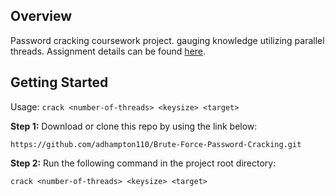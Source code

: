 ## Overview 

Password cracking coursework project. gauging knowledge utilizing parallel threads. Assignment details can be found [here](https://github.com/adhampton110/Brute-Force-Password-Cracking/blob/main/assignment.md). 

## Getting Started

Usage: `crack <number-of-threads> <keysize> <target>`

**Step 1:** Download or clone this repo by using the link below:
```
https://github.com/adhampton110/Brute-Force-Password-Cracking.git
```

**Step 2:** Run the following command in the project root directory:
```
crack <number-of-threads> <keysize> <target>
```
